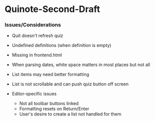 # Quinote-Second-Draft

### Issues/Considerations

* Quit doesn't refresh quiz
* Undefined definitions (when definition is empty)

* Missing </div> in frontend.html

* When parsing dates, white space matters in most places but not all

* List items may need better formatting
* List is not scrollable and can push quiz button off screen

* Editor-specific issues
	* Not all toolbar buttons linked
	* Formatting resets on Return/Enter
	* User's desire to create a list not handled for them
